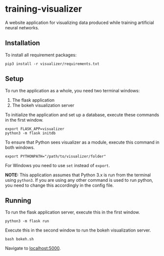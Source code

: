# training-visualizer
A website application for visualizing data produced while training artificial neural networks.

## Installation
To install all requirement packages:
```
pip3 install -r visualizer/requirements.txt
```

## Setup
To run the application as a whole, you need two terminal windows:
1. The flask application
2. The bokeh visualization server


To initialize the application and set up a database, execute these commands in the first window.
```
export FLASK_APP=visualizer
python3 -m flask initdb
```
To ensure that Python sees visualizer as a module, execute this command in both windows.

```
export PYTHONPATH="/path/to/visualizer/folder"
```

For Windows you need to use `set` instead of `export`.

**NOTE:**
This application assumes that Python 3.x is run from the terminal using `python3`. If you are using any other command is used to run python, you need to change this accordingly in the config file.

## Running
To run the flask application server, execute this in the first window.
```
python3 -m flask run
```

Execute this in the second window to run the bokeh visualization server.
```
bash bokeh.sh
```

Navigate to [localhost:5000](localhost:5000).